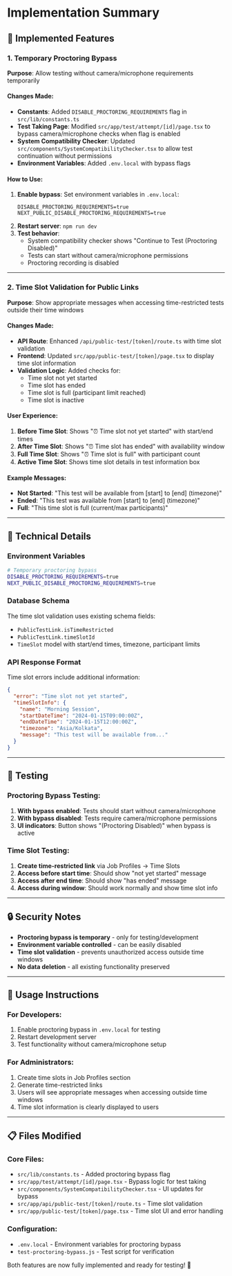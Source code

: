 # Implementation Summary

## 🎯 Implemented Features

### 1. **Temporary Proctoring Bypass** 
**Purpose**: Allow testing without camera/microphone requirements temporarily

#### Changes Made:
- **Constants**: Added `DISABLE_PROCTORING_REQUIREMENTS` flag in `src/lib/constants.ts`
- **Test Taking Page**: Modified `src/app/test/attempt/[id]/page.tsx` to bypass camera/microphone checks when flag is enabled
- **System Compatibility Checker**: Updated `src/components/SystemCompatibilityChecker.tsx` to allow test continuation without permissions
- **Environment Variables**: Added `.env.local` with bypass flags

#### How to Use:
1. **Enable bypass**: Set environment variables in `.env.local`:
   ```
   DISABLE_PROCTORING_REQUIREMENTS=true
   NEXT_PUBLIC_DISABLE_PROCTORING_REQUIREMENTS=true
   ```
2. **Restart server**: `npm run dev`
3. **Test behavior**: 
   - System compatibility checker shows "Continue to Test (Proctoring Disabled)"
   - Tests can start without camera/microphone permissions
   - Proctoring recording is disabled

---

### 2. **Time Slot Validation for Public Links**
**Purpose**: Show appropriate messages when accessing time-restricted tests outside their time windows

#### Changes Made:
- **API Route**: Enhanced `/api/public-test/[token]/route.ts` with time slot validation
- **Frontend**: Updated `src/app/public-test/[token]/page.tsx` to display time slot information
- **Validation Logic**: Added checks for:
  - Time slot not yet started
  - Time slot has ended  
  - Time slot is full (participant limit reached)
  - Time slot is inactive

#### User Experience:
1. **Before Time Slot**: Shows "⏰ Time slot not yet started" with start/end times
2. **After Time Slot**: Shows "⏰ Time slot has ended" with availability window
3. **Full Time Slot**: Shows "⏰ Time slot is full" with participant count
4. **Active Time Slot**: Shows time slot details in test information box

#### Example Messages:
- **Not Started**: "This test will be available from [start] to [end] (timezone)"
- **Ended**: "This test was available from [start] to [end] (timezone)"  
- **Full**: "This time slot is full (current/max participants)"

---

## 🔧 Technical Details

### Environment Variables
```bash
# Temporary proctoring bypass
DISABLE_PROCTORING_REQUIREMENTS=true
NEXT_PUBLIC_DISABLE_PROCTORING_REQUIREMENTS=true
```

### Database Schema
The time slot validation uses existing schema fields:
- `PublicTestLink.isTimeRestricted`
- `PublicTestLink.timeSlotId`
- `TimeSlot` model with start/end times, timezone, participant limits

### API Response Format
Time slot errors include additional information:
```json
{
  "error": "Time slot not yet started",
  "timeSlotInfo": {
    "name": "Morning Session",
    "startDateTime": "2024-01-15T09:00:00Z",
    "endDateTime": "2024-01-15T12:00:00Z", 
    "timezone": "Asia/Kolkata",
    "message": "This test will be available from..."
  }
}
```

---

## 🧪 Testing

### Proctoring Bypass Testing:
1. **With bypass enabled**: Tests should start without camera/microphone
2. **With bypass disabled**: Tests require camera/microphone permissions
3. **UI indicators**: Button shows "(Proctoring Disabled)" when bypass is active

### Time Slot Testing:
1. **Create time-restricted link** via Job Profiles → Time Slots
2. **Access before start time**: Should show "not yet started" message
3. **Access after end time**: Should show "has ended" message  
4. **Access during window**: Should work normally and show time slot info

---

## 🔒 Security Notes

- **Proctoring bypass is temporary** - only for testing/development
- **Environment variable controlled** - can be easily disabled
- **Time slot validation** - prevents unauthorized access outside time windows
- **No data deletion** - all existing functionality preserved

---

## 🚀 Usage Instructions

### For Developers:
1. Enable proctoring bypass in `.env.local` for testing
2. Restart development server
3. Test functionality without camera/microphone setup

### For Administrators:
1. Create time slots in Job Profiles section
2. Generate time-restricted links
3. Users will see appropriate messages when accessing outside time windows
4. Time slot information is clearly displayed to users

---

## 📋 Files Modified

### Core Files:
- `src/lib/constants.ts` - Added proctoring bypass flag
- `src/app/test/attempt/[id]/page.tsx` - Bypass logic for test taking
- `src/components/SystemCompatibilityChecker.tsx` - UI updates for bypass
- `src/app/api/public-test/[token]/route.ts` - Time slot validation
- `src/app/public-test/[token]/page.tsx` - Time slot UI and error handling

### Configuration:
- `.env.local` - Environment variables for proctoring bypass
- `test-proctoring-bypass.js` - Test script for verification

Both features are now fully implemented and ready for testing! 🎉 